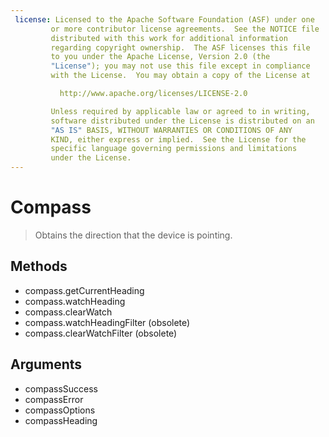 ```yaml
---
 license: Licensed to the Apache Software Foundation (ASF) under one
         or more contributor license agreements.  See the NOTICE file
         distributed with this work for additional information
         regarding copyright ownership.  The ASF licenses this file
         to you under the Apache License, Version 2.0 (the
         "License"); you may not use this file except in compliance
         with the License.  You may obtain a copy of the License at

           http://www.apache.org/licenses/LICENSE-2.0

         Unless required by applicable law or agreed to in writing,
         software distributed under the License is distributed on an
         "AS IS" BASIS, WITHOUT WARRANTIES OR CONDITIONS OF ANY
         KIND, either express or implied.  See the License for the
         specific language governing permissions and limitations
         under the License.
---
```


# Compass

> Obtains the direction that the device is pointing.

## Methods

- compass.getCurrentHeading
- compass.watchHeading
- compass.clearWatch
- compass.watchHeadingFilter (obsolete)
- compass.clearWatchFilter   (obsolete)

## Arguments

- compassSuccess
- compassError
- compassOptions
- compassHeading
